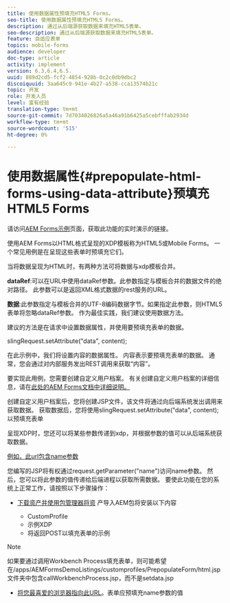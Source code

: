 ```yaml
---
title: 使用数据属性预填充HTML5 Forms。
seo-title: 使用数据属性预填充HTML5 Forms。
description: 通过从后端源获取数据来填充HTML5表单。
seo-description: 通过从后端源获取数据来填充HTML5表单。
feature: 自适应表单
topics: mobile-forms
audience: developer
doc-type: article
activity: implement
version: 6.3,6.4,6.5.
uuid: 889d2cd5-fcf2-4854-928b-0c2c0db9dbc2
discoiquuid: 3aa645c9-941e-4b27-a538-cca13574b21c
topic: 开发
role: 开发人员
level: 富有经验
translation-type: tm+mt
source-git-commit: 7d7034026826a5a46a91b6425a5cebfffab2934d
workflow-type: tm+mt
source-wordcount: '515'
ht-degree: 0%

---
```



# 使用数据属性{#prepopulate-html-forms-using-data-attribute}预填充HTML5 Forms

请访问[AEM Forms示例](https://forms.enablementadobe.com/content/samples/samples.html?query=0)页面，获取此功能的实时演示的链接。

使用AEM Forms以HTML格式呈现的XDP模板称为HTML5或Mobile Forms。 一个常见用例是在呈现这些表单时预填充它们。

当将数据呈现为HTML时，有两种方法可将数据与xdp模板合并。

**dataRef**:可以在URL中使用dataRef参数。此参数指定与模板合并的数据文件的绝对路径。 此参数可以是返回XML格式数据的rest服务的URL。

**数据**:此参数指定与模板合并的UTF-8编码数据字节。如果指定此参数，则HTML5表单将忽略dataRef参数。 作为最佳实践，我们建议使用数据方法。

建议的方法是在请求中设置数据属性，并使用要预填充表单的数据。

slingRequest.setAttribute(&quot;data&quot;, content);

在此示例中，我们将设置内容的数据属性。 内容表示要预填充表单的数据。 通常，您会通过对内部服务发出REST调用来获取“内容”。

要实现此用例，您需要创建自定义用户档案。 有关创建自定义用户档案的详细信息，请在[此处的AEM Forms文档中详细说明。](https://helpx.adobe.com/aem-forms/6/html5-forms/custom-profile.html)

创建自定义用户档案后，您将创建JSP文件，该文件将通过向后端系统发出调用来获取数据。 获取数据后，您将使用slingRequest.setAttribute(&quot;data&quot;, content);以预填充表单

呈现XDP时，您还可以将某些参数传递到xdp，并根据参数的值可以从后端系统获取数据。

[例如，此url包含name参数](http://localhost:4502/content/dam/formsanddocuments/PrepopulateMobileForm.xdp/jcr:content?name=john)

您编写的JSP将有权通过request.getParameter(&quot;name&quot;)访问name参数。 然后，您可以将此参数的值传递给后端进程以获取所需数据。
要使此功能在您的系统上正常工作，请按照以下步骤操作：

* [下载资产并使用包管理器将资](assets/prepopulatemobileform.zip)
产导入AEM包将安装以下内容

   * CustomProfile
   * 示例XDP
   * 将返回POST以填充表单的示例

>[!NOTE]
>
>如果要通过调用Workbench Process填充表单，则可能希望在/apps/AEMFormsDemoListings/customprofiles/PrepopulateForm/html.jsp文件夹中包含callWorkbenchProcess.jsp，而不是setdata.jsp

* [将您最喜爱的浏览器指向此URL](http://localhost:4502/content/dam/formsanddocuments/PrepopulateMobileForm.xdp/jcr:content?name=Adobe%20Systems)。表单应预填充name参数的值
